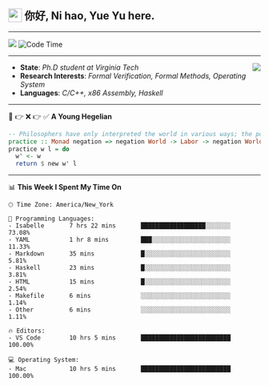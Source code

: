 <h2> <img style="vertical-align: text-bottom;" src=https://slackmojis.com/emojis/13253-yay-frog/download/ width=27> 你好, Ni hao, Yue Yu here. </h2>

---

![](https://shields.io/badge/dynamic/json?color=blue&amp;label=Visitors&amp;query=value&amp;url=https://api.countapi.xyz/hit/fishjump.fishjump) ![Code Time](https://img.shields.io/badge/Code%20Time-273%20hrs%2054%20mins-blue)

---

<img align='right' src=https://slackmojis.com/emojis/5264-coding/download> </td>

- **State**: *Ph.D student at Virginia Tech*
- **Research Interests**: *Formal Verification, Formal Methods, Operating System*
- **Languages**: *C/C++, x86 Assembly, Haskell*

---

🚫 👉 ❌ 👉 ✅ **A Young Hegelian**

``` haskell
-- Philosophers have only interpreted the world in various ways; the point is to change it.
practice :: Monad negation => negation World -> Labor -> negation World
practice w l = do
  w' <- w
  return $ new w' l
```

---


📊 **This Week I Spent My Time On** 

```text
🕑︎ Time Zone: America/New_York

💬 Programming Languages:
- Isabelle       7 hrs 22 mins       ██████████████████░░░░░░░     73.08%
- YAML           1 hr 8 mins         ███░░░░░░░░░░░░░░░░░░░░░░     11.33%
- Markdown       35 mins             █░░░░░░░░░░░░░░░░░░░░░░░░     5.81%
- Haskell        23 mins             █░░░░░░░░░░░░░░░░░░░░░░░░     3.81%
- HTML           15 mins             █░░░░░░░░░░░░░░░░░░░░░░░░     2.54%
- Makefile       6 mins              ░░░░░░░░░░░░░░░░░░░░░░░░░     1.14%
- Other          6 mins              ░░░░░░░░░░░░░░░░░░░░░░░░░     1.11%

🔥 Editors:
- VS Code        10 hrs 5 mins       █████████████████████████     100.00%

💻 Operating System:
- Mac            10 hrs 5 mins       █████████████████████████     100.00%
```

